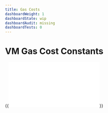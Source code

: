 ```yaml
---
title: Gas Costs
dashboardWeight: 1
dashboardState: wip
dashboardAudit: missing
dashboardTests: 0
---
```


# VM Gas Cost Constants

{{<embed src="vm_gascosts.go" lang="go" >}}
